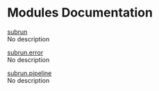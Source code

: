 # Modules Documentation

[subrun](https://github.com/pyrustic/subrun/blob/master/docs/modules/content/subrun/README.md#module-overview)
<br>
No description


[subrun.error](https://github.com/pyrustic/subrun/blob/master/docs/modules/content/subrun.error/README.md#module-overview)
<br>
No description


[subrun.pipeline](https://github.com/pyrustic/subrun/blob/master/docs/modules/content/subrun.pipeline/README.md#module-overview)
<br>
No description


